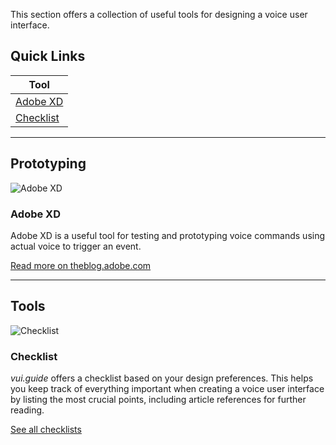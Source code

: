 This section offers a collection of useful tools for designing a voice user interface.

## Quick Links

| Tool                                                                                                                                        |
| ------------------------------------------------------------------------------------------------------------------------------------------ |
| [Adobe XD](https://theblog.adobe.com/introducing-voice-prototyping-in-adobe-xd/ "External-Link: Read more about Adobe XD voice prototyping") |
| [Checklist](/docs/resources/checklist)                                                                                                      |

---

## Prototyping

![Adobe XD](/images/resources/adobeXDLogo.png)  

### Adobe XD

Adobe XD is a useful tool for testing and prototyping voice commands using actual voice to trigger an event.

[Read more on theblog.adobe.com](https://theblog.adobe.com/introducing-voice-prototyping-in-adobe-xd/ "External-Link: Read more about Adobe XD voice prototyping")

---

## Tools

![Checklist](/images/resources/checklist.png)  

### Checklist

*vui.guide* offers a checklist based on your design preferences. This helps you keep track of everything important when creating a voice user interface by listing the most crucial points, including article references for further reading.

[See all checklists](/docs/resources/checklist)
